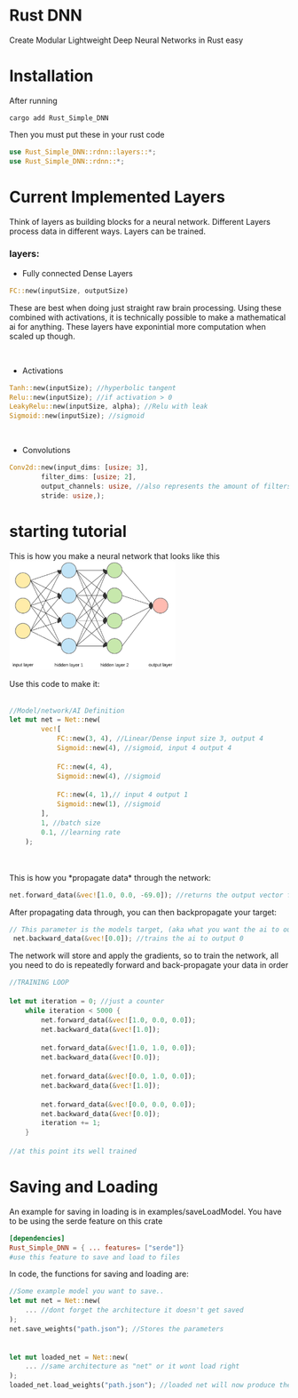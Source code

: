

# Rust DNN

Create Modular Lightweight Deep Neural Networks in Rust easy

# Installation

After running

```
cargo add Rust_Simple_DNN
```

Then you must put these in your rust code

```rust
use Rust_Simple_DNN::rdnn::layers::*;
use Rust_Simple_DNN::rdnn::*;
```

# Current Implemented Layers

Think of layers as building blocks for a neural network. Different Layers process data in different ways. Layers can be trained.
### layers:

- Fully connected Dense Layers

```rust
FC::new(inputSize, outputSize)
```

These are best when doing just straight raw brain processing. Using these combined with activations, it is technically possible to make a mathematical ai for anything.
These layers have exponintial more computation when scaled up though.

<br>

- Activations

```rust
Tanh::new(inputSize); //hyperbolic tangent
Relu::new(inputSize); //if activation > 0
LeakyRelu::new(inputSize, alpha); //Relu with leak
Sigmoid::new(inputSize); //sigmoid
```

<br>

- Convolutions

```rust
Conv2d::new(input_dims: [usize; 3],
        filter_dims: [usize; 2],
        output_channels: usize, //also represents the amount of filters
        stride: usize,);
```

# starting tutorial

This is how you make a neural network that looks like this
<br>
<img src="network.png" alt="image-alt-text-check-github-to-see-image" width="300"/>

Use this code to make it:

```rust

//Model/network/AI Definition
let mut net = Net::new(
        vec![
            FC::new(3, 4), //Linear/Dense input size 3, output 4
            Sigmoid::new(4), //sigmoid, input 4 output 4

            FC::new(4, 4),
            Sigmoid::new(4), //sigmoid

            FC::new(4, 1),// input 4 output 1
            Sigmoid::new(1), //sigmoid
        ],
        1, //batch size
        0.1, //learning rate
    );
```

<br>
<br>
This is how you *propagate data* through the network:

```rust
net.forward_data(&vec![1.0, 0.0, -69.0]); //returns the output vector from the Model
```

After propagating data through, you can then backpropagate your target:

```rust
// This parameter is the models target, (aka what you want the ai to output)
 net.backward_data(&vec![0.0]); //trains the ai to output 0
```

The network will store and apply the gradients, so to train the network, all you need to do is repeatedly forward and back-propagate your data in order

```rust
//TRAINING LOOP

let mut iteration = 0; //just a counter
    while iteration < 5000 {
        net.forward_data(&vec![1.0, 0.0, 0.0]);
        net.backward_data(&vec![1.0]);

        net.forward_data(&vec![1.0, 1.0, 0.0]);
        net.backward_data(&vec![0.0]);

        net.forward_data(&vec![0.0, 1.0, 0.0]);
        net.backward_data(&vec![1.0]);

        net.forward_data(&vec![0.0, 0.0, 0.0]);
        net.backward_data(&vec![0.0]);
        iteration += 1;
    }

//at this point its well trained
```

# Saving and Loading

An example for saving in loading is in examples/saveLoadModel.
You have to be using the serde feature on this crate
```toml
[dependencies]
Rust_Simple_DNN = { ... features= ["serde"]}
#use this feature to save and load to files
```

In code, the functions for saving and loading are:
```rust
//Some example model you want to save..
let mut net = Net::new(
    ... //dont forget the architecture it doesn't get saved
);
net.save_weights("path.json"); //Stores the parameters


let mut loaded_net = Net::new( 
    ... //same architecture as "net" or it wont load right
);
loaded_net.load_weights("path.json"); //loaded net will now produce the same output as net
```
